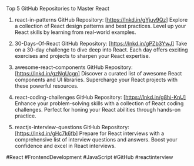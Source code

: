  Top 5 GitHub Repositories to Master React

1. react-in-patterns
GitHub Repository: [https://lnkd.in/gYjuy9Qz]
Explore a collection of React design patterns and best practices. Level up your React skills by learning from real-world examples.

2. 30-Days-Of-React
GitHub Repository: [https://lnkd.in/gPZb3YwJ]
Take on a 30-day challenge to dive deep into React. Each day offers exciting exercises and projects to sharpen your React expertise.

3. awesome-react-components
GitHub Repository: [https://lnkd.in/gzNgUcgn]
Discover a curated list of awesome React components and UI libraries. Supercharge your React projects with these powerful resources.

4. react-coding-challenges
GitHub Repository: [https://lnkd.in/g8hi-KnU]
Enhance your problem-solving skills with a collection of React coding challenges. Perfect for honing your React abilities through hands-on practice.

5. reactjs-interview-questions
GitHub Repository: [https://lnkd.in/gHc7k6fb]
Prepare for React interviews with a comprehensive list of interview questions and answers. Boost your confidence and excel in React interviews.

#React #FrontendDevelopment #JavaScript #GitHub #reactinterview
